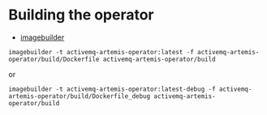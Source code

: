 # Building the operator

- [imagebuilder](https://github.com/openshift/imagebuilder)

```$xslt
imagebuilder -t activemq-artemis-operator:latest -f activemq-artemis-operator/build/Dockerfile activemq-artemis-operator/build
```

or

```$xslt
imagebuilder -t activemq-artemis-operator:latest-debug -f activemq-artemis-operator/build/Dockerfile_debug activemq-artemis-operator/build
```